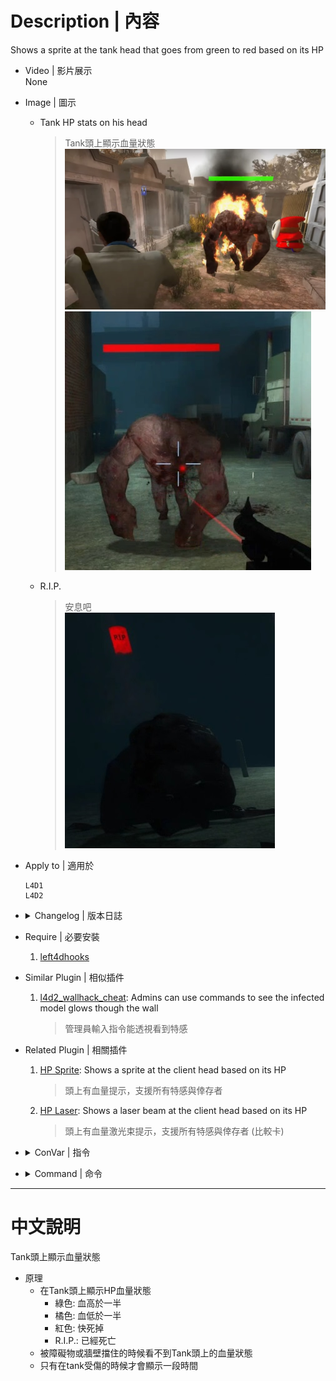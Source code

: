 # Description | 內容
Shows a sprite at the tank head that goes from green to red based on its HP

* Video | 影片展示
<br/>None

* Image | 圖示
	* Tank HP stats on his head
        > Tank頭上顯示血量狀態
	    <br/>![hp_tank_show_1](image/hp_tank_show_1.jpg)
	    <br/>![hp_tank_show_2](image/hp_tank_show_2.jpg)
	* R.I.P.
        > 安息吧
	    <br/>![hp_tank_show_3](image/hp_tank_show_3.jpg)

* Apply to | 適用於
    ```
    L4D1
    L4D2
    ```

* <details><summary>Changelog | 版本日誌</summary>

	* v1.3
        * Fork by Harry

	* v1.1.3
        * [Original Plugin by Marttt](https://forums.alliedmods.net/showthread.php?t=330370)
</details>

* Require | 必要安裝
	1. [left4dhooks](https://forums.alliedmods.net/showthread.php?t=321696)

* Similar Plugin | 相似插件
	1. [l4d2_wallhack_cheat](https://github.com/fbef0102/Game-Private_Plugin/tree/main/Plugin_%E6%8F%92%E4%BB%B6/Nothing_Impossible_%E7%84%A1%E7%90%86%E6%94%B9%E9%80%A0%E7%89%88/l4d2_wallhack_cheat): Admins can use commands to see the infected model glows though the wall
		> 管理員輸入指令能透視看到特感

* Related Plugin | 相關插件
    1. [HP Sprite](https://forums.alliedmods.net/showthread.php?p=2735149): Shows a sprite at the client head based on its HP
	    > 頭上有血量提示，支援所有特感與倖存者

	2. [HP Laser](https://forums.alliedmods.net/showthread.php?t=330590): Shows a laser beam at the client head based on its HP
	    > 頭上有血量激光束提示，支援所有特感與倖存者 (比較卡)

* <details><summary>ConVar | 指令</summary>

	None
</details>

* <details><summary>Command | 命令</summary>

	None
</details>

- - - -
# 中文說明
Tank頭上顯示血量狀態

* 原理
    * 在Tank頭上顯示HP血量狀態
        * 綠色: 血高於一半
        * 橘色: 血低於一半
        * 紅色: 快死掉
        * R.I.P.: 已經死亡
    * 被障礙物或牆壁擋住的時候看不到Tank頭上的血量狀態
    * 只有在tank受傷的時候才會顯示一段時間